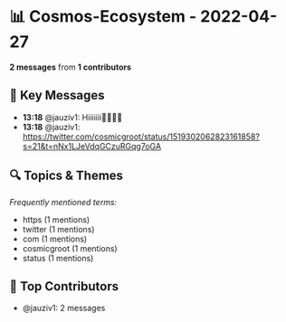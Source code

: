 # 📊 Cosmos-Ecosystem - 2022-04-27
**2 messages** from **1 contributors**

## 💬 Key Messages
- **13:18** @jauziv1: Hiiiiiii✌🏽✌🏽
- **13:18** @jauziv1: https://twitter.com/cosmicgroot/status/1519302062823161858?s=21&t=nNx1LJeVdqGCzuRGqg7oGA

## 🔍 Topics & Themes
*Frequently mentioned terms:*
- https (1 mentions)
- twitter (1 mentions)
- com (1 mentions)
- cosmicgroot (1 mentions)
- status (1 mentions)

## 👥 Top Contributors
- @jauziv1: 2 messages